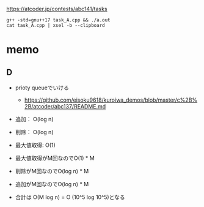 https://atcoder.jp/contests/abc141/tasks

```
g++ -std=gnu++17 task_A.cpp && ./a.out
cat task_A.cpp | xsel -b --clipboard
```

# memo

## D
- prioty queueでいける
   - https://github.com/eisoku9618/kuroiwa_demos/blob/master/c%2B%2B/atcoder/abc137/README.md
- 追加： O(log n)
- 削除： O(log n)
- 最大値取得: O(1)

- 最大値取得がM回なのでO(1) * M
- 削除がM回なのでO(log n) * M
- 追加がM回なのでO(log n) * M
- 合計は O(M log n) = O (10^5 log 10^5)となる

